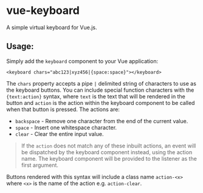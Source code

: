 # vue-keyboard

A simple virtual keyboard for Vue.js.

## Usage:

Simply add the `keyboard` component to your Vue application:

```
<keyboard chars="abc123|xyz456|{space:space}"></keyboard>
```

The `chars` property accepts a pipe `|` delimited string of characters to use as the keyboard buttons. You can include special function characters with the `{text:action}` syntax, where `text` is the text that will be rendered in the button and `action` is the action within the keyboard component to be called when that button is pressed. The actions are:

* `backspace` - Remove one character from the end of the current value.
* `space` - Insert one whitespace character.
* `clear` - Clear the entire input value.

> If the `action` does not match any of these inbuilt actions, an event will be dispatched by the keyboard component instead, using the action name. The keyboard component will be provided to the listener as the first argument.

Buttons rendered with this syntax will include a class name `action-<x>` where `<x>` is the name of the action e.g. `action-clear`.